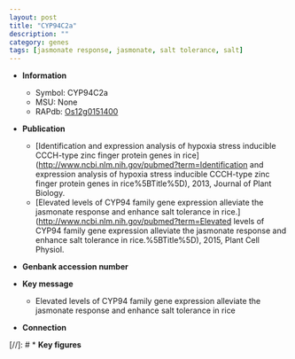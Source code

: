 ```yaml
---
layout: post
title: "CYP94C2a"
description: ""
category: genes
tags: [jasmonate response, jasmonate, salt tolerance, salt]
---
```


* **Information**  
    + Symbol: CYP94C2a  
    + MSU: None  
    + RAPdb: [Os12g0151400](http://rapdb.dna.affrc.go.jp/viewer/gbrowse_details/irgsp1?name=Os12g0151400)  

* **Publication**  
    + [Identification and expression analysis of hypoxia stress inducible CCCH-type zinc finger protein genes in rice](http://www.ncbi.nlm.nih.gov/pubmed?term=Identification and expression analysis of hypoxia stress inducible CCCH-type zinc finger protein genes in rice%5BTitle%5D), 2013, Journal of Plant Biology.
    + [Elevated levels of CYP94 family gene expression alleviate the jasmonate response and enhance salt tolerance in rice.](http://www.ncbi.nlm.nih.gov/pubmed?term=Elevated levels of CYP94 family gene expression alleviate the jasmonate response and enhance salt tolerance in rice.%5BTitle%5D), 2015, Plant Cell Physiol.

* **Genbank accession number**  

* **Key message**  
    + Elevated levels of CYP94 family gene expression alleviate the jasmonate response  and enhance salt tolerance in rice

* **Connection**  

[//]: # * **Key figures**  


